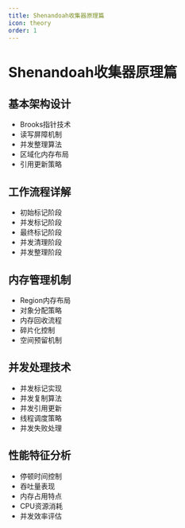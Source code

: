 ```yaml
---
title: Shenandoah收集器原理篇
icon: theory
order: 1
---
```


# Shenandoah收集器原理篇

## 基本架构设计
- Brooks指针技术
- 读写屏障机制
- 并发整理算法
- 区域化内存布局
- 引用更新策略

## 工作流程详解
- 初始标记阶段
- 并发标记阶段
- 最终标记阶段
- 并发清理阶段
- 并发整理阶段

## 内存管理机制
- Region内存布局
- 对象分配策略
- 内存回收流程
- 碎片化控制
- 空间预留机制

## 并发处理技术
- 并发标记实现
- 并发复制算法
- 并发引用更新
- 线程调度策略
- 并发失败处理

## 性能特征分析
- 停顿时间控制
- 吞吐量表现
- 内存占用特点
- CPU资源消耗
- 并发效率评估
